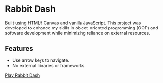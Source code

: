 # Rabbit Dash

Built using HTML5 Canvas and vanilla JavaScript. This project was developed to enhance my skills in object-oriented programming (OOP) and software development while minimizing reliance on external resources.


## Features

- Use arrow keys to navigate.
- No external libraries or frameworks.

[Play Rabbit Dash](https://johnm89.github.io/rabbit-dash/)
